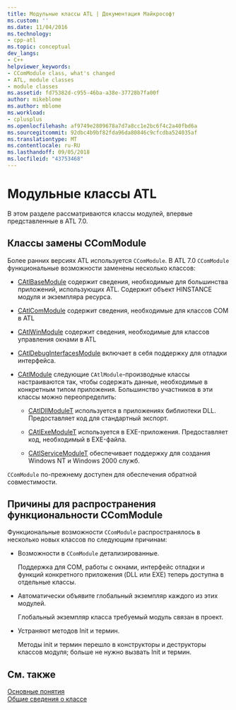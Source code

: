 ```yaml
---
title: Модульные классы ATL | Документация Майкрософт
ms.custom: ''
ms.date: 11/04/2016
ms.technology:
- cpp-atl
ms.topic: conceptual
dev_langs:
- C++
helpviewer_keywords:
- CComModule class, what's changed
- ATL, module classes
- module classes
ms.assetid: fd75382d-c955-46ba-a38e-37728b7fa00f
author: mikeblome
ms.author: mblome
ms.workload:
- cplusplus
ms.openlocfilehash: af9749e2809678a7d7a8cc1e2bc6f4c2a40fbd6a
ms.sourcegitcommit: 92dbc4b9bf82fda96da80846c9cfcdba524035af
ms.translationtype: MT
ms.contentlocale: ru-RU
ms.lasthandoff: 09/05/2018
ms.locfileid: "43753468"
---
```

# <a name="atl-module-classes"></a>Модульные классы ATL

В этом разделе рассматриваются классы модулей, впервые представленные в ATL 7.0.

## <a name="ccommodule-replacement-classes"></a>Классы замены CComModule

Более ранних версиях ATL используется `CComModule`. В ATL 7.0 `CComModule` функциональные возможности заменены несколько классов:

- [CAtlBaseModule](../atl/reference/catlbasemodule-class.md) содержит сведения, необходимые для большинства приложений, использующих ATL. Содержит объект HINSTANCE модуля и экземпляра ресурса.

- [CAtlComModule](../atl/reference/catlcommodule-class.md) содержит сведения, необходимые для классов COM в ATL

- [CAtlWinModule](../atl/reference/catlwinmodule-class.md) содержит сведения, необходимые для классов управления окнами в ATL

- [CAtlDebugInterfacesModule](../atl/reference/catldebuginterfacesmodule-class.md) включает в себя поддержку для отладки интерфейса.

- [CAtlModule](../atl/reference/catlmodule-class.md) следующие `CAtlModule`-производные классы настраиваются так, чтобы содержать данные, необходимые в конкретным типом приложения. Большинство участников в эти классы можно переопределить:

   - [CAtlDllModuleT](../atl/reference/catldllmodulet-class.md) используется в приложениях библиотеки DLL. Предоставляет код для стандартный экспорт.

   - [CAtlExeModuleT](../atl/reference/catlexemodulet-class.md) используется в EXE-приложения. Предоставляет код, необходимый в EXE-файла.

   - [CAtlServiceModuleT](../atl/reference/catlservicemodulet-class.md) обеспечивает поддержку для создания Windows NT и Windows 2000 служб.

`CComModule` по-прежнему доступен для обеспечения обратной совместимости.

## <a name="reasons-for-distributing-ccommodule-functionality"></a>Причины для распространения функциональности CComModule

Функциональные возможности `CComModule` распространялось в несколько новых классов по следующим причинам:

- Возможности в `CComModule` детализированные.

     Поддержка для COM, работы с окнами, интерфейс отладки и функций конкретного приложения (DLL или EXE) теперь доступна в отдельные классы.

- Автоматически объявите глобальный экземпляр каждого из этих модулей.

     Глобальный экземпляр класса требуемый модуль связан в проект.

- Устраняют методов Init и термин.

     Методы init и термин перешло в конструкторы и деструкторы классов модуля; больше не нужно вызвать Init и термин.

## <a name="see-also"></a>См. также

[Основные понятия](../atl/active-template-library-atl-concepts.md)   
[Общие сведения о классе](../atl/atl-class-overview.md)

